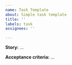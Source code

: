 ```yaml
---
name: Task Template
about: Simple task template
title: ''
labels: task
assignees: ''

---
```


**Story:**
...

**Acceptance criteria:** 
...
